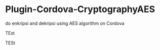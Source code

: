 # Plugin-Cordova-CryptographyAES
do enkripsi and dekripsi using AES algorithm on Cordova 



TEst

TESt
